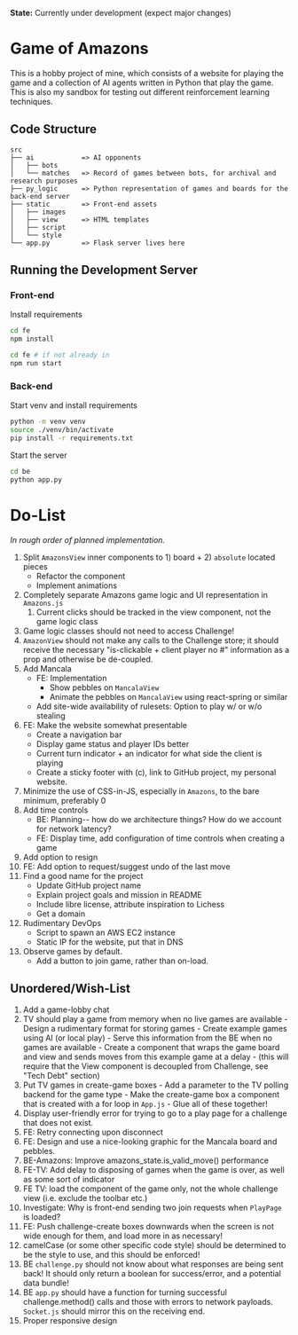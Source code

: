 **State:** Currently under development (expect major changes)

# Game of Amazons
This is a hobby project of mine, which consists of a website for playing the game and a collection of AI agents written in Python that play the game.
This is also my sandbox for testing out different reinforcement learning techniques.

## Code Structure
```
src
├── ai            => AI opponents
│   ├── bots      
│   └── matches   => Record of games between bots, for archival and research purposes
├── py_logic      => Python representation of games and boards for the back-end server
├── static        => Front-end assets
│   ├── images    
│   ├── view      => HTML templates
│   ├── script    
│   └── style     
└── app.py        => Flask server lives here
```

## Running the Development Server
### Front-end
Install requirements
```bash
cd fe
npm install
```

```bash
cd fe # if not already in
npm run start
```

### Back-end
Start venv and install requirements

```bash
python -m venv venv
source ./venv/bin/activate
pip install -r requirements.txt
```

Start the server
```bash
cd be
python app.py
```

# Do-List
*In rough order of planned implementation.*

1. Split `AmazonsView` inner components to 1) board + 2) `absolute` located pieces
    - Refactor the component
    - Implement animations
1. Completely separate Amazons game logic and UI representation in `Amazons.js`
    1. Current clicks should be tracked in the view component, not the game logic class
1. Game logic classes should not need to access Challenge!
1. `AmazonView` should not make any calls to the Challenge store; it should receive the necessary "is-clickable + client player no #" information as a prop and otherwise be de-coupled.
1. Add Mancala
    - FE: Implementation
        - Show pebbles on `MancalaView`
        - Animate the pebbles on `MancalaView` using react-spring or similar
    - Add site-wide availability of rulesets: Option to play w/ or w/o stealing
1. FE: Make the website somewhat presentable
    - Create a navigation bar
    - Display game status and player IDs better
    - Current turn indicator + an indicator for what side the client is playing
    - Create a sticky footer with (c), link to GitHub project, my personal website.
1. Minimize the use of CSS-in-JS, especially in `Amazons`, to the bare minimum, preferably 0
1. Add time controls
    - BE: Planning-- how do we architecture things? How do we account for network latency?
    - FE: Display time, add configuration of time controls when creating a game
1. Add option to resign
1. FE: Add option to request/suggest undo of the last move
1. Find a good name for the project
    - Update GitHub project name
    - Explain project goals and mission in README
    - Include libre license, attribute inspiration to Lichess
    - Get a domain
1. Rudimentary DevOps
    - Script to spawn an AWS EC2 instance
    - Static IP for the website, put that in DNS
1. Observe games by default.
    - Add a button to join game, rather than on-load.

## Unordered/Wish-List
1. Add a game-lobby chat
1. TV should play a game from memory when no live games are available
        - Design a rudimentary format for storing games
        - Create example games using AI (or local play)
        - Serve this information from the BE when no games are available
        - Create a component that wraps the game board and view and sends moves from this example game at a delay
            - (this will require that the View component is decoupled from Challenge, see "Tech Debt" section)
1. Put TV games in create-game boxes
        - Add a parameter to the TV polling backend for the game type
        - Make the create-game box a component that is created with a for loop in `App.js`
        - Glue all of these together!
1. Display user-friendly error for trying to go to a play page for a challenge that does not exist.
1. FE: Retry connecting upon disconnect
1. FE: Design and use a nice-looking graphic for the Mancala board and pebbles.
1. BE-Amazons: Improve amazons_state.is_valid_move() performance
1. FE-TV: Add delay to disposing of games when the game is over, as well as some sort of indicator
1. FE TV: load the component of the game only, not the whole challenge view (i.e. exclude the toolbar etc.)
1. Investigate: Why is front-end sending two join requests when `PlayPage` is loaded?
1. FE: Push challenge-create boxes downwards when the screen is not wide enough for them, and load more in as necessary!
1. camelCase (or some other specific code style) should be determined to be the style to use, and this should be enforced!
1. BE `challenge.py` should not know about what responses are being sent back! It should only return a boolean for success/error, and a potential data bundle!
1. BE `app.py` should have a function for turning successful challenge.method() calls and those with errors to network payloads. `Socket.js` should mirror this on the receiving end.
1. Proper responsive design
